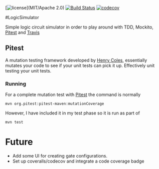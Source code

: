 [![license](https://img.shields.io/github/license/mashape/apistatus.svg?maxAge=2592000)](MIT/Apache 2.0)
[![Build Status](https://travis-ci.org/rossdrew/LogicSimulator.svg?branch=master)](https://travis-ci.org/rossdrew/LogicSimulator)
[![codecov](https://codecov.io/gh/rossdrew/LogicSimulator/branch/master/graph/badge.svg)](https://codecov.io/gh/rossdrew/LogicSimulator)

#LogicSimulator

Simple logic circuit simulator in order to play around with TDD, Mockito, [Pitest](http://pitest.org/) and [Travis](https://travis-ci.com/)

## Pitest

A mutation testing framework developed by [Henry Coles](https://github.com/hcoles), essentially mutates your code to see if your unit tests can pick it up.  Effectively unit testing your unit tests.

### Running

For a complete mutation test with [Pitest](http://pitest.org/) the command is normally
```
mvn org.pitest:pitest-maven:mutationCoverage
```
However, I have included it in my test phase so it is run as part of
```
mvn test
```

# Future

 - Add some UI for creating gate configurations.
 - Set up coveralls/codecov and integrate a code coverage badge
